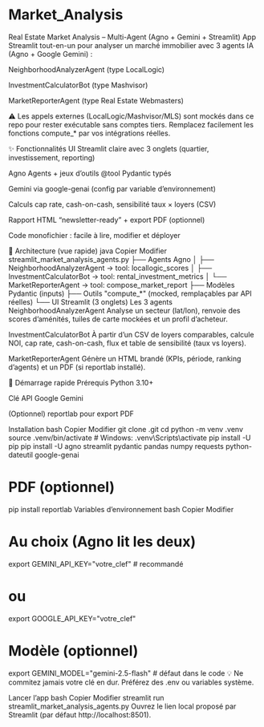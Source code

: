 # Market_Analysis
Real Estate Market Analysis – Multi-Agent (Agno + Gemini + Streamlit)
App Streamlit tout-en-un pour analyser un marché immobilier avec 3 agents IA (Agno + Google Gemini) :

NeighborhoodAnalyzerAgent (type LocalLogic)

InvestmentCalculatorBot (type Mashvisor)

MarketReporterAgent (type Real Estate Webmasters)

⚠️ Les appels externes (LocalLogic/Mashvisor/MLS) sont mockés dans ce repo pour rester exécutable sans comptes tiers. Remplacez facilement les fonctions compute_* par vos intégrations réelles.

✨ Fonctionnalités
UI Streamlit claire avec 3 onglets (quartier, investissement, reporting)

Agno Agents + jeux d’outils @tool Pydantic typés

Gemini via google-genai (config par variable d’environnement)

Calculs cap rate, cash-on-cash, sensibilité taux × loyers (CSV)

Rapport HTML “newsletter-ready” + export PDF (optionnel)

Code monofichier : facile à lire, modifier et déployer

🧱 Architecture (vue rapide)
java
Copier
Modifier
streamlit_market_analysis_agents.py
├── Agents Agno
│   ├── NeighborhoodAnalyzerAgent → tool: locallogic_scores
│   ├── InvestmentCalculatorBot    → tool: rental_investment_metrics
│   └── MarketReporterAgent        → tool: compose_market_report
├── Modèles Pydantic (inputs)
├── Outils "compute_*" (mocked, remplaçables par API réelles)
└── UI Streamlit (3 onglets)
Les 3 agents
NeighborhoodAnalyzerAgent
Analyse un secteur (lat/lon), renvoie des scores d’aménités, tuiles de carte mockées et un profil d’acheteur.

InvestmentCalculatorBot
À partir d’un CSV de loyers comparables, calcule NOI, cap rate, cash-on-cash, flux et table de sensibilité (taux vs loyers).

MarketReporterAgent
Génère un HTML brandé (KPIs, période, ranking d’agents) et un PDF (si reportlab installé).

🚀 Démarrage rapide
Prérequis
Python 3.10+

Clé API Google Gemini

(Optionnel) reportlab pour export PDF

Installation
bash
Copier
Modifier
git clone <votre-repo>.git
cd <votre-repo>
python -m venv .venv
source .venv/bin/activate        # Windows: .venv\Scripts\activate
pip install -U pip
pip install -U agno streamlit pydantic pandas numpy requests python-dateutil google-genai
# PDF (optionnel)
pip install reportlab
Variables d’environnement
bash
Copier
Modifier
# Au choix (Agno lit les deux)
export GEMINI_API_KEY="votre_clef"      # recommandé
# ou
export GOOGLE_API_KEY="votre_clef"

# Modèle (optionnel)
export GEMINI_MODEL="gemini-2.5-flash"  # défaut dans le code
💡 Ne commitez jamais votre clé en dur. Préférez des .env ou variables système.

Lancer l’app
bash
Copier
Modifier
streamlit run streamlit_market_analysis_agents.py
Ouvrez le lien local proposé par Streamlit (par défaut http://localhost:8501).
